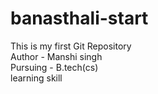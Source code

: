 # banasthali-start
This is my first Git Repository
<br>
Author - Manshi singh
<br>
Pursuing - B.tech(cs)
<br>
learning skill
